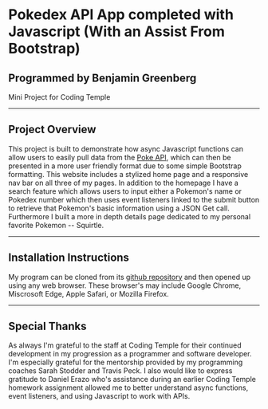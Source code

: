 # Pokedex API App completed with Javascript \(With an Assist From Bootstrap\)
## Programmed by Benjamin Greenberg
Mini Project for Coding Temple

___
## Project Overview
This project is built to demonstrate how async Javascript functions can allow users to easily pull data from the [Poke API](https://pokeapi.co/), which can then be presented in a more user friendly format due to some simple Bootstrap formatting. This website includes a stylized home page and a responsive nav bar on all three of my pages. In addition to the homepage I have a search feature which allows users to input either a Pokemon's name or Pokedex number which then uses event listeners linked to the submit button to retrieve that Pokemon's basic information using a JSON Get call. Furthermore I built a more in depth details page dedicated to my personal favorite Pokemon -- Squirtle.

___
## Installation Instructions
My program can be cloned from its [github repository](https://github.com/BGreenberg79/CT_Module10_MiniProject_Pokemon_API) and then opened up using any web browser. These browser's may include Google Chrome, Miscrosoft Edge, Apple Safari, or Mozilla Firefox.

___
## Special Thanks
As always I'm grateful to the staff at Coding Temple for their continued development in my progression as a programmer and software developer. I'm especially grateful for the mentorship provided by my programming coaches Sarah Stodder and Travis Peck. I also would like to express gratitude to Daniel Erazo who's assistance during an earlier Coding Temple homework assignment allowed me to better understand async functions, event listeners, and using Javascript to work with APIs.